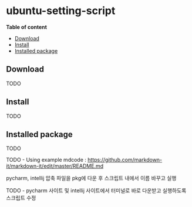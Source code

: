 # ubuntu-setting-script


__Table of content__

- [Download](#download)
- [Install](#install)
- [Installed package](#installed-package)

## Download

TODO

## Install

TODO


## Installed package

TODO


TODO - Using example mdcode : https://github.com/markdown-it/markdown-it/edit/master/README.md

pycharm, intellij 압축 파일을 pkg에 다운 후 스크립트 내에서 이름 바꾸고 실행


TODO - pycharm 사이트 및 intellij 사이트에서 터미널로 바로 다운받고 실행하도록 스크립트 수정

